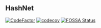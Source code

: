 ## HashNet
[![CodeFactor](https://www.codefactor.io/repository/github/szabodanika/hashnet/badge?s=eca96e2acfb8592001f2e1918a827e850204fa7c)](https://www.codefactor.io/repository/github/szabodanika/hashnet)
[![codecov](https://codecov.io/gh/szabodanika/hashnet/branch/master/graph/badge.svg?token=7FVS5ZZIPU)](https://codecov.io/gh/szabodanika/hashnet)
[![FOSSA Status](https://app.fossa.com/api/projects/git%2Bgithub.com%2Fszabodanika%2Fhashnet.svg?type=shield)](https://app.fossa.com/projects/git%2Bgithub.com%2Fszabodanika%2Fhashnet?ref=badge_shield)
